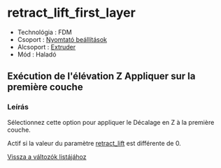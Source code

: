 # retract\_lift\_first\_layer

* Technológia : FDM
* Csoport : [Nyomtató beállítások](../../beallitasok/printer_settings.md)
* Alcsoport : [Extruder](../../beallitasok/printer_settings.md#extrudeuse)
* Mód : Haladó

## Exécution de l'élévation Z Appliquer sur la première couche

### Leírás

Sélectionnez cette option pour appliquer le Décalage en Z à la première couche.

Actif si la valeur du paramètre [retract\_lift](retract_lift.md) est différente de 0.

[Vissza a változók listájához](../../variable_list)

